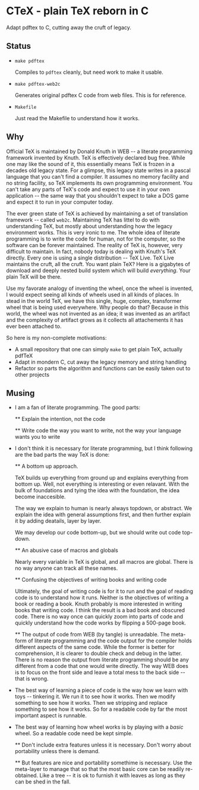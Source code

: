 # CTeX - plain TeX reborn in C

Adapt pdftex to C, cutting away the cruft of legacy.

## Status

* `make pdftex`

    Compiles to `pdftex` cleanly, but need work to make it usable.

* `make pdftex-web2c`

    Generates original pdftex C code from web files. This is for reference.

* `Makefile`

    Just read the Makefile to understand how it works.

## Why

Official TeX is maintained by Donald Knuth in WEB -- a literate programming framework invented by Knuth. TeX is effectively declared bug free. While one may like the sound of it, this essentially means TeX is frozen in a decades old legacy state. For a glimpse, this legacy state writes in a pascal language that you can't find a compiler. It assumes no memory facility and no string facility, so TeX implements its own programming environment. You can't take any parts of TeX's code and expect to use it in your own application -- the same way that you shouldn't expect to take a DOS game and expect it to run in your computer today.

The ever green state of TeX is achieved by maintaining a set of translation framework -- called `web2c`. Maintaining TeX has littel to do with understanding TeX, but mostly about understanding how the legacy environment works. This is very ironic to me. The whole idea of literate programming is to write the code for human, not for the computer, so the software can be forever maintained. The reality of TeX is, however, very difficult to maintain. In fact, nobody today is dealing with Knuth's TeX directly. Every one is using a single distribution -- TeX Live. TeX Live maintains the cruft, all the cruft. You want plain TeX? Here is a gigabytes of download and deeply nested build system which will build *everything*. Your plain TeX will be there.

Use my favorate analogy of inventing the wheel, once the wheel is invented, I would expect seeing all kinds of wheels used in all kinds of places. In stead in the world TeX, we have this single, huge, complex, transformer wheel that is being used everywhere. Why people do that? Because in this world, the wheel was not invented as an idea; it was invented as an artifact and the complexity of artifact grows as it collects all attachements it has ever been attached to.

So here is my non-complete motivations:

* A small repository that one can simply `make` to get plain TeX, actually pdfTeX
* Adapt in mondern C, cut away the legacy memory and string handling
* Refactor so parts the algorithm and functions can be easily taken out to other projects

## Musing

* I am a fan of literate programming. The good parts:

  ** Explain the intention, not the code

  ** Write code the way you want to write, not the way your language wants you to write

* I don't think it is necessary for literate programming, but I think following are the bad parts the way TeX is done:

  ** A bottom up approach.

     TeX builds up everything from ground up and explains everything from bottom up. Well, not everything is interesting or even relavant. With the bulk of foundations and tying the idea with the foundation, the idea become inaccesible.

     The way we explain to human is nearly always topdown, or abstract. We explain the idea with general assumptions first, and then further explain it by adding deatails, layer by layer.

     We may develop our code bottom-up, but we should write out code top-down.

  ** An abusive case of macros and globals

     Nearly every variable in TeX is global, and all macros are global. There is no way anyone can track all these names.

  ** Confusing the objectives of writing books and writing code

     Ultimately, the goal of writing code is for it to run and the goal of reading code is to understand how it runs. Neither is the objectives of writing a book or reading a book. Knuth probably is more interested in writing books that writing code. I think the result is a bad book and obscured code. There is no way once can quickly zoom into parts of code and quickly understand how the code works by flipping a 500-page book.

  ** The output of code from WEB (by tangle) is unreadable.
     The meta-form of literate programming and the code output for the compiler holds different aspects of the same code. While the former is better for comprehension, it is clearer to double check and debug in the latter. There is no reason the output from literate programming should be any different from a code that one would write directly. The way WEB does is to focus on the front side and leave a total mess to the back side -- that is wrong.

* The best way of learning a piece of code is the way how we learn with toys -- tinkering it. We run it to see how it works. Then we modify something to see how it works. Then we stripping and replace something to see how it works. So for a readable code by far the most important aspect is runnable.

* The best way of learning how wheel works is by playing with a *basic* wheel. So a readable code need be kept simple.

  ** Don't include extra features unless it is necessary. Don't worry about portability unless there is demand.

  ** But features are nice and portability somethime is necessary. Use the meta-layer to manage that so that the most basic core can be readily re-obtained. Like a tree -- it is ok to furnish it with leaves as long as they can be shed in the fall.
